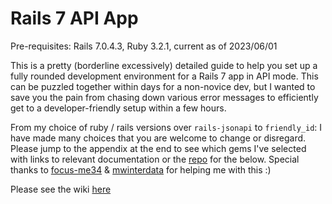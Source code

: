 # Rails 7 API App

Pre-requisites: Rails 7.0.4.3, Ruby 3.2.1, current as of 2023/06/01

This is a pretty (borderline excessively) detailed guide to help you set up a fully rounded development environment for a Rails 7 app in API mode. This can be puzzled together within days for a non-novice dev, but I wanted to save you the pain from chasing down various error messages to efficiently get to a developer-friendly setup within a few hours. 

From my choice of ruby / rails versions over `rails-jsonapi` to `friendly_id`: I have made many choices that you are welcome to change or disregard. Please jump to the appendix at the end to see which gems I've selected with links to relevant documentation or the [repo](https://github.com/Tiger-Hill/rails7-api-project/) for the below. Special thanks to [focus-me34](https://github.com/Focus-me34) & [mwinterdata](https://github.com/mwinterdata) for helping me with this :)

Please see the wiki [here](https://github.com/Tiger-Hill/rails7-api-project/wiki/Rails-7-API-App)
